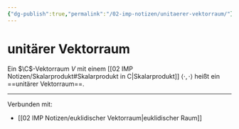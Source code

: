 ```yaml
---
{"dg-publish":true,"permalink":"/02-imp-notizen/unitaerer-vektorraum/"}
---
```


# unitärer Vektorraum
Ein $\C$-Vektorraum $V$ mit einem [[02 IMP Notizen/Skalarprodukt#Skalarprodukt in C\|Skalarprodukt]] $\langle\cdot,\cdot\rangle$ heißt ein ==unitärer Vektorraum==. 

---
Verbunden mit:
- [[02 IMP Notizen/euklidischer Vektorraum\|euklidischer Raum]]